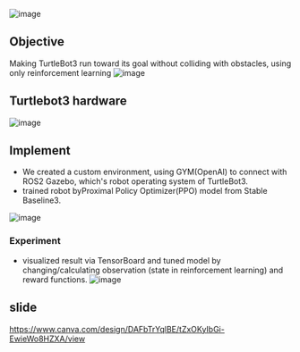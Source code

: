 ![image](https://user-images.githubusercontent.com/101176694/226290594-60e0bbcc-13ac-48ae-a04f-6c3c0935d48b.png)

## Objective
Making TurtleBot3 run toward its goal without colliding with obstacles, using only reinforcement learning
![image](https://user-images.githubusercontent.com/101176694/226274046-596f9b72-9c73-4e59-aeb9-052a7e90db78.png)

## Turtlebot3 hardware
![image](https://user-images.githubusercontent.com/101176694/226275760-ed28d3cb-781a-480c-b628-85f20565ac28.png)

## Implement
- We created a custom environment, using GYM(OpenAI) to connect with ROS2 Gazebo, which's robot operating system of TurtleBot3.
- trained robot byProximal Policy Optimizer(PPO) model from Stable Baseline3.

![image](https://user-images.githubusercontent.com/101176694/226275888-59db9360-7304-4cef-b161-c65401bb7b0e.png)

### Experiment
- visualized result via TensorBoard and tuned model by changing/calculating observation (state in reinforcement learning) and reward functions.
![image](https://user-images.githubusercontent.com/101176694/226275942-c8c13e00-23c4-4db2-92df-cfe4e323a4f2.png)


## slide
https://www.canva.com/design/DAFbTrYqlBE/tZxOKyIbGi-EwieWo8HZXA/view
